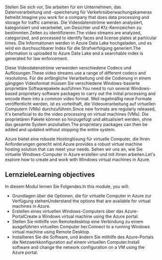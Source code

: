 <span data-ttu-id="15a19-101">Stellen Sie sich vor, Sie arbeiten für ein Unternehmen, das Datenverarbeitung und -speicherung für Verkehrsüberwachungskameras betreibt.</span><span class="sxs-lookup"><span data-stu-id="15a19-101">Imagine you work for a company that does data processing and storage for traffic cameras.</span></span> <span data-ttu-id="15a19-102">Die Videodatenströme werden analysiert, kategorisiert und verarbeitet, um Gesichter und Kfz-Kennzeichen zu bestimmten Zeiten zu identifizieren.</span><span class="sxs-lookup"><span data-stu-id="15a19-102">The video streams are analyzed, categorized, and processed to identify faces and license plates at particular times.</span></span> <span data-ttu-id="15a19-103">Die Informationen werden in Azure Data Lake hochgeladen, und es wird ein durchsuchbarer Index für die Strafverfolgung generiert.</span><span class="sxs-lookup"><span data-stu-id="15a19-103">The information is uploaded to Azure Data Lake and a searchable index is generated for law enforcement.</span></span>

<span data-ttu-id="15a19-104">Diese Videodatenströme verwenden verschiedene Codecs und Auflösungen.</span><span class="sxs-lookup"><span data-stu-id="15a19-104">These video streams use a range of different codecs and resolutions.</span></span> <span data-ttu-id="15a19-105">Für die anfängliche Verarbeitung und die Codierung in einem gängigen Videoformat müssen Sie verschiedene Windows-basierte proprietäre Softwarepakete ausführen.</span><span class="sxs-lookup"><span data-stu-id="15a19-105">You need to run several Windows-based proprietary software packages to carry out the initial processing and encode them into a common video format.</span></span> <span data-ttu-id="15a19-106">Weil regelmäßig neue Formate veröffentlicht werden, ist es vorteilhaft, die Videoverarbeitung auf virtuellen Computern (VMs) durchzuführen.</span><span class="sxs-lookup"><span data-stu-id="15a19-106">Since new formats are regularly released, it's beneficial to do the video processing on virtual machines (VMs).</span></span> <span data-ttu-id="15a19-107">Die proprietären Pakete können so hinzugefügt und aktualisiert werden, ohne das gesamte System anzuhalten.</span><span class="sxs-lookup"><span data-stu-id="15a19-107">The proprietary packages can then be added and updated without stopping the entire system.</span></span>

<span data-ttu-id="15a19-108">Azure bietet eine robuste Hostinglösung für virtuelle Computer, die Ihren Anforderungen gerecht wird.</span><span class="sxs-lookup"><span data-stu-id="15a19-108">Azure provides a robust virtual machine hosting solution that can meet your needs.</span></span> <span data-ttu-id="15a19-109">Sehen wir uns an, wie Sie virtuelle Windows-Computer in Azure erstellen und mit ihnen arbeiten.</span><span class="sxs-lookup"><span data-stu-id="15a19-109">Let's explore how to create and work with Windows virtual machines in Azure.</span></span>

## <a name="learning-objectives"></a><span data-ttu-id="15a19-110">Lernziele</span><span class="sxs-lookup"><span data-stu-id="15a19-110">Learning objectives</span></span>

<span data-ttu-id="15a19-111">In diesem Modul lernen Sie Folgendes:</span><span class="sxs-lookup"><span data-stu-id="15a19-111">In this module, you will:</span></span>

- <span data-ttu-id="15a19-112">Grundlagen über die Optionen, die für virtuelle Computer in Azure zur Verfügung stehen</span><span class="sxs-lookup"><span data-stu-id="15a19-112">Understand the options that are available for virtual machines in Azure.</span></span>
- <span data-ttu-id="15a19-113">Erstellen eines virtuellen Windows-Computers über das Azure-Portal</span><span class="sxs-lookup"><span data-stu-id="15a19-113">Create a Windows virtual machine using the Azure portal.</span></span>
- <span data-ttu-id="15a19-114">Stellen Sie mithilfe von Remotedesktop eine Verbindung zu einem ausgeführten virtuellen Computer her.</span><span class="sxs-lookup"><span data-stu-id="15a19-114">Connect to a running Windows virtual machine using Remote Desktop.</span></span>
- <span data-ttu-id="15a19-115">Installieren Sie die Software, und ändern Sie mithilfe des Azure-Portals die Netzwerkkonfiguration auf einem virtuellen Computer.</span><span class="sxs-lookup"><span data-stu-id="15a19-115">Install software and change the network configuration on a VM using the Azure portal.</span></span>
